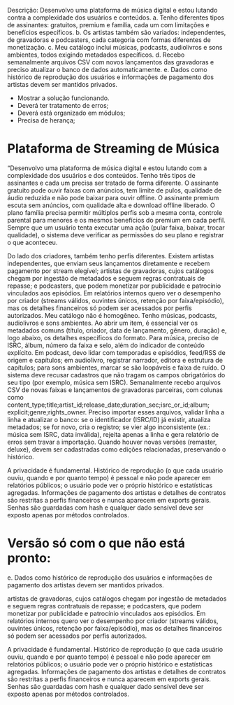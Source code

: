 Descrição: Desenvolvo uma plataforma de música digital e estou lutando contra a complexidade dos usuários e conteúdos. 
a. Tenho diferentes tipos de assinantes: gratuitos, premium e família, cada um com limitações e benefícios específicos. 
b. Os artistas também são variados: independentes, de gravadoras e podcasters, cada categoria com formas diferentes de monetização. 
c. Meu catálogo inclui músicas, podcasts, audiolivros e sons ambientes, todos exigindo metadados específicos. 
d. Recebo semanalmente arquivos CSV com novos lançamentos das gravadoras e preciso atualizar o banco de dados automaticamente. 
e. Dados como histórico de reprodução dos usuários e informações de pagamento dos artistas devem ser mantidos privados.

* Mostrar a solução funcionando.
* Deverá ter tratamento de erros;
* Deverá está organizado em módulos;
* Precisa de herança;

# Plataforma de Streaming de Música

“Desenvolvo uma plataforma de música digital e estou lutando com a complexidade dos usuários e dos conteúdos. Tenho três tipos de assinantes e cada um precisa ser tratado de forma 
diferente. O assinante gratuito pode ouvir faixas com anúncios, tem limite de pulos, qualidade de áudio reduzida e não pode baixar para ouvir offline. O assinante premium escuta sem
anúncios, com qualidade alta e download offline liberado. O plano família precisa permitir múltiplos perfis sob a mesma conta, controle parental para menores e os mesmos benefícios 
do premium em cada perfil. Sempre que um usuário tenta executar uma ação (pular faixa, baixar, trocar qualidade), o sistema deve verificar as permissões do seu plano e registrar o 
que aconteceu.

Do lado dos criadores, também tenho perfis diferentes. Existem artistas independentes, que enviam seus lançamentos diretamente e recebem pagamento por stream elegível; 
artistas de gravadoras, cujos catálogos chegam por ingestão de metadados e seguem regras contratuais de repasse; e podcasters, que podem monetizar por publicidade e patrocínio 
vinculados aos episódios. Em relatórios internos quero ver o desempenho por criador (streams válidos, ouvintes únicos, retenção por faixa/episódio), mas os detalhes financeiros só 
podem ser acessados por perfis autorizados.
Meu catálogo não é homogêneo. Tenho músicas, podcasts, audiolivros e sons ambientes. Ao abrir um item, é essencial ver os metadados comuns (título, criador, data de lançamento, 
gênero, duração) e, logo abaixo, os detalhes específicos do formato. Para música, preciso de ISRC, álbum, número da faixa e selo, além do indicador de conteúdo explícito. 
Em podcast, devo lidar com temporadas e episódios, feed/RSS de origem e capítulos; em audiolivro, registrar narrador, editora e estrutura de capítulos; para sons ambientes, 
marcar se são loopáveis e faixa de ruído. O sistema deve recusar cadastros que não tragam os campos obrigatórios do seu tipo (por exemplo, música sem ISRC).
Semanalmente recebo arquivos CSV de novas faixas e lançamentos de gravadoras parceiras, com colunas como content_type;title;artist_id;release_date;duration_sec;isrc_or_id;album;
explicit;genre;rights_owner. Preciso importar esses arquivos, validar linha a linha e atualizar o banco: se o identificador (ISRC/ID) já existir, atualiza metadados; se for novo,
cria o registro; se vier algo inconsistente (ex.: música sem ISRC, data inválida), rejeita apenas a linha e gera relatório de erros sem travar a importação. Quando houver novas 
versões (remaster, deluxe), devem ser cadastradas como edições relacionadas, preservando o histórico.

A privacidade é fundamental. Histórico de reprodução (o que cada usuário ouviu, quando e por quanto tempo) é pessoal e não pode aparecer em relatórios públicos;
o usuário pode ver o próprio histórico e estatísticas agregadas. Informações de pagamento dos artistas e detalhes de contratos são restritas a perfis financeiros e nunca aparecem
em exports gerais. Senhas são guardadas com hash e qualquer dado sensível deve ser exposto apenas por métodos controlados.


# Versão só com o que não está pronto:

e. Dados como histórico de reprodução dos usuários e informações de pagamento dos artistas devem ser mantidos privados.

artistas de gravadoras, cujos catálogos chegam por ingestão de
metadados e seguem regras contratuais de repasse; e podcasters, que podem monetizar por publicidade e patrocínio vinculados aos episódios. Em relatórios internos quero ver o 
desempenho por criador (streams válidos, ouvintes únicos, retenção por faixa/episódio), mas os detalhes financeiros só podem ser acessados por perfis autorizados.



A privacidade é fundamental. Histórico de reprodução (o que cada usuário ouviu, quando e por quanto tempo) é pessoal e não pode aparecer em relatórios públicos; o usuário pode 
ver o próprio histórico e estatísticas agregadas. Informações de pagamento dos artistas e detalhes de contratos são restritas a perfis financeiros e nunca aparecem em exports 
gerais. Senhas são guardadas com hash e qualquer dado sensível deve ser exposto apenas por métodos controlados.